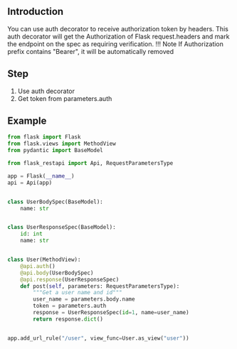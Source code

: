 ## Introduction
You can use auth decorator to receive authorization token by headers. This auth decorator will get the Authorization of Flask request.headers and mark the endpoint on the spec as requiring verification.
!!! Note
    If Authorization prefix contains "Bearer", it will be automatically removed

## Step
1. Use auth decorator
2. Get token from parameters.auth


## Example
```python hl_lines="20 27"
from flask import Flask
from flask.views import MethodView
from pydantic import BaseModel

from flask_restapi import Api, RequestParametersType

app = Flask(__name__)
api = Api(app)


class UserBodySpec(BaseModel):
    name: str


class UserResponseSpec(BaseModel):
    id: int
    name: str


class User(MethodView):
    @api.auth()
    @api.body(UserBodySpec)
    @api.response(UserResponseSpec)
    def post(self, parameters: RequestParametersType):
        """Get a user name and id"""
        user_name = parameters.body.name
        token = parameters.auth
        response = UserResponseSpec(id=1, name=user_name)
        return response.dict()


app.add_url_rule("/user", view_func=User.as_view("user"))
```